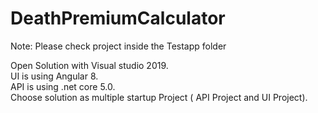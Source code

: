 # DeathPremiumCalculator

Note: Please check project inside the Testapp folder

Open Solution with Visual studio 2019.<br/>
UI is using Angular 8.<br/>
API is using .net core 5.0.<br/>
Choose solution as multiple startup Project ( API Project and UI Project).<br/>

